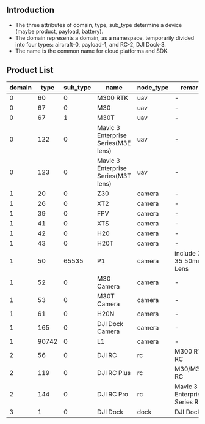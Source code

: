 ## Introduction

- The three attributes of domain, type, sub_type determine a device (maybe product, payload, battery).
- The domain represents a domain, as a namespace, temporarily divided into four types: aircraft-0, payload-1, and RC-2, DJI Dock-3.
- The name is the common name for cloud platforms and SDK.

## Product List

| domain | type  | sub_type | name            | node_type | remark                  |
| ------ | ----- | -------- | --------------- | --------- | ----------------------- |
| 0      | 60    | 0        | M300 RTK        | uav       |     -                    |
| 0      | 67    | 0        | M30             | uav       |      -                   |
| 0      | 67    | 1        | M30T            | uav       |       -                  |
| 0      | 122   | 0       | Mavic 3 Enterprise Series(M3E lens)| uav  |  -                 |
| 0      | 123   | 0       | Mavic 3 Enterprise Series(M3T lens)| uav  |   -                 |
| 1      | 20    | 0        | Z30             | camera    |          -               |
| 1      | 26    | 0        | XT2             | camera    |           -              |
| 1      | 39    | 0        | FPV             | camera    |            -             |
| 1      | 41    | 0        | XTS             | camera    |             -            |
| 1      | 42    | 0        | H20             | camera    |              -           |
| 1      | 43    | 0        | H20T            | camera    |               -          |
| 1      | 50    | 65535    | P1              | camera    | include 24 35 50mm Lens |
| 1      | 52    | 0        | M30 Camera      | camera    |                -         |
| 1      | 53    | 0        | M30T Camera     | camera    |                 -        |
| 1      | 61    | 0        | H20N            | camera    |                  -       |
| 1      | 165   | 0        | DJI Dock Camera | camera    |                   -      |
| 1      | 90742 | 0        | L1              | camera    |                    -     |
| 2      | 56    | 0        | DJI RC          | rc        | M300 RTK RC             |
| 2      | 119   | 0        | DJI RC Plus     | rc        | M30/M30T RC             |
| 2      | 144   | 0        | DJI RC Pro      | rc        | Mavic 3 Enterprise Series RC  |
| 3      | 1     | 0        | DJI Dock        | dock      | DJI Dock                |